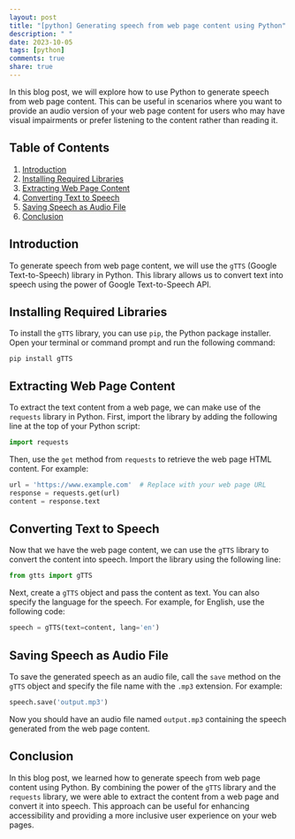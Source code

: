 ```yaml
---
layout: post
title: "[python] Generating speech from web page content using Python"
description: " "
date: 2023-10-05
tags: [python]
comments: true
share: true
---
```


In this blog post, we will explore how to use Python to generate speech from web page content. This can be useful in scenarios where you want to provide an audio version of your web page content for users who may have visual impairments or prefer listening to the content rather than reading it.

## Table of Contents

1. [Introduction](#introduction)
2. [Installing Required Libraries](#installing-required-libraries)
3. [Extracting Web Page Content](#extracting-web-page-content)
4. [Converting Text to Speech](#converting-text-to-speech)
5. [Saving Speech as Audio File](#saving-speech-as-audio-file)
6. [Conclusion](#conclusion)

## Introduction

To generate speech from web page content, we will use the `gTTS` (Google Text-to-Speech) library in Python. This library allows us to convert text into speech using the power of Google Text-to-Speech API.

## Installing Required Libraries

To install the `gTTS` library, you can use `pip`, the Python package installer. Open your terminal or command prompt and run the following command:

```
pip install gTTS
```

## Extracting Web Page Content

To extract the text content from a web page, we can make use of the `requests` library in Python. First, import the library by adding the following line at the top of your Python script:

```python
import requests
```

Then, use the `get` method from `requests` to retrieve the web page HTML content. For example:

```python
url = 'https://www.example.com'  # Replace with your web page URL
response = requests.get(url)
content = response.text
```

## Converting Text to Speech

Now that we have the web page content, we can use the `gTTS` library to convert the content into speech. Import the library using the following line:

```python
from gtts import gTTS
```

Next, create a `gTTS` object and pass the content as text. You can also specify the language for the speech. For example, for English, use the following code:

```python
speech = gTTS(text=content, lang='en')
```

## Saving Speech as Audio File

To save the generated speech as an audio file, call the `save` method on the `gTTS` object and specify the file name with the `.mp3` extension. For example:

```python
speech.save('output.mp3')
```

Now you should have an audio file named `output.mp3` containing the speech generated from the web page content.

## Conclusion

In this blog post, we learned how to generate speech from web page content using Python. By combining the power of the `gTTS` library and the `requests` library, we were able to extract the content from a web page and convert it into speech. This approach can be useful for enhancing accessibility and providing a more inclusive user experience on your web pages.
